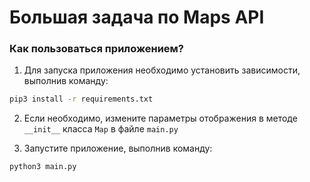 # Большая задача по Maps API

### Как пользоваться приложением?

1. Для запуска приложения необходимо установить зависимости, выполнив команду:
```bash
pip3 install -r requirements.txt
```

2. Если необходимо, измените параметры отображения в методе `__init__` класса `Map` в файле `main.py` 

3. Запустите приложение, выполнив команду:
```bash
python3 main.py
```
